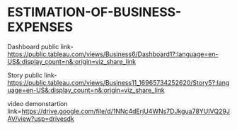 # ESTIMATION-OF-BUSINESS-EXPENSES


Dashboard public link-https://public.tableau.com/views/Business6/Dashboard1?:language=en-US&:display_count=n&:origin=viz_share_link

Story public link-https://public.tableau.com/views/Business11_16965734252620/Story5?:language=en-US&:display_count=n&:origin=viz_share_link

video demonstartion link=https://drive.google.com/file/d/1NNc4dErjU4WNs7DJkgua78YUIVQ29JAV/view?usp=drivesdk
